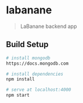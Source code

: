 # labanane

> LaBanane backend app

## Build Setup

``` bash
# install mongodb
https://docs.mongodb.com

# install dependencies
npm install

# serve at localhost:4000
npm start
```